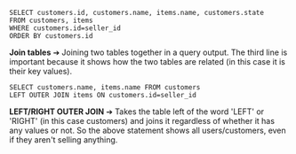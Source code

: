 	SELECT customers.id, customers.name, items.name, customers.state 
	FROM customers, items
	WHERE customers.id=seller_id
	ORDER BY customers.id
**Join tables** ➔ Joining two tables together in a query output. The third line is important because it shows how the two tables are related (in this case it is their key values).   

	SELECT customers.name, items.name FROM customers
	LEFT OUTER JOIN items ON customers.id=seller_id
**LEFT/RIGHT OUTER JOIN** ➔ Takes the table left of the word 'LEFT' or 'RIGHT' (in this case customers) and joins it regardless of whether it has any values or not. So the above statement shows all users/customers, even if they aren't selling anything.  

